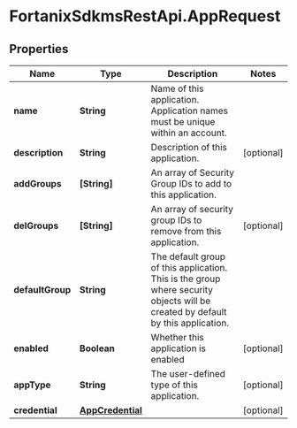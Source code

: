 # FortanixSdkmsRestApi.AppRequest

## Properties
Name | Type | Description | Notes
------------ | ------------- | ------------- | -------------
**name** | **String** | Name of this application. Application names must be unique within an account. | 
**description** | **String** | Description of this application. | [optional] 
**addGroups** | **[String]** | An array of Security Group IDs to add to this application. | 
**delGroups** | **[String]** | An array of security group IDs to remove from this application. | [optional] 
**defaultGroup** | **String** | The default group of this application. This is the group where security objects will be created by default by this application. | 
**enabled** | **Boolean** | Whether this application is enabled | [optional] 
**appType** | **String** | The user-defined type of this application. | [optional] 
**credential** | [**AppCredential**](AppCredential.md) |  | [optional] 


